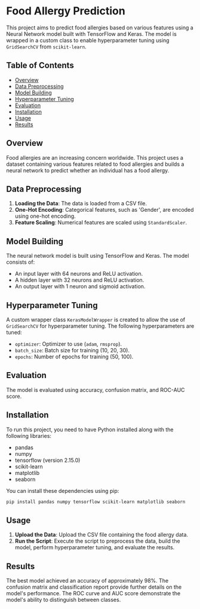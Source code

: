 # Food Allergy Prediction

This project aims to predict food allergies based on various features using a Neural Network model built with TensorFlow and Keras. The model is wrapped in a custom class to enable hyperparameter tuning using `GridSearchCV` from `scikit-learn`.

## Table of Contents
- [Overview](#overview)
- [Data Preprocessing](#data-preprocessing)
- [Model Building](#model-building)
- [Hyperparameter Tuning](#hyperparameter-tuning)
- [Evaluation](#evaluation)
- [Installation](#installation)
- [Usage](#usage)
- [Results](#results)

## Overview
Food allergies are an increasing concern worldwide. This project uses a dataset containing various features related to food allergies and builds a neural network to predict whether an individual has a food allergy.

## Data Preprocessing
1. **Loading the Data**: The data is loaded from a CSV file.
2. **One-Hot Encoding**: Categorical features, such as 'Gender', are encoded using one-hot encoding.
3. **Feature Scaling**: Numerical features are scaled using `StandardScaler`.

## Model Building
The neural network model is built using TensorFlow and Keras. The model consists of:
- An input layer with 64 neurons and ReLU activation.
- A hidden layer with 32 neurons and ReLU activation.
- An output layer with 1 neuron and sigmoid activation.

## Hyperparameter Tuning
A custom wrapper class `KerasModelWrapper` is created to allow the use of `GridSearchCV` for hyperparameter tuning. The following hyperparameters are tuned:
- `optimizer`: Optimizer to use (`adam`, `rmsprop`).
- `batch_size`: Batch size for training (10, 20, 30).
- `epochs`: Number of epochs for training (50, 100).

## Evaluation
The model is evaluated using accuracy, confusion matrix, and ROC-AUC score.

## Installation
To run this project, you need to have Python installed along with the following libraries:
- pandas
- numpy
- tensorflow (version 2.15.0)
- scikit-learn
- matplotlib
- seaborn

You can install these dependencies using pip:
```bash
pip install pandas numpy tensorflow scikit-learn matplotlib seaborn
```

## Usage
1. **Upload the Data**: Upload the CSV file containing the food allergy data.
2. **Run the Script**: Execute the script to preprocess the data, build the model, perform hyperparameter tuning, and evaluate the results.

## Results
The best model achieved an accuracy of approximately 98%. The confusion matrix and classification report provide further details on the model's performance. The ROC curve and AUC score demonstrate the model's ability to distinguish between classes.
